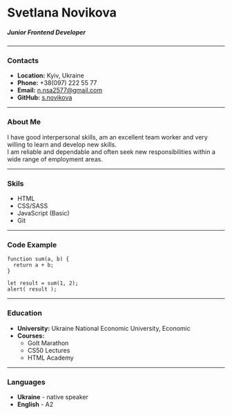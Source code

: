 # Svetlana Novikova
##### Junior Frontend Developer
- - -
### Contacts
+ **Location:** Kyiv, Ukraine
+ **Phone:** +38(097) 222 55 77
+ **Email:** n.nsa2577@gmail.com
+ **GitHub:** [s.novikova](https://github.com/SvetaNo)
- - -
### About Me
I have good interpersonal skills, am an excellent team worker and very willing to learn and develop new skills.  
I am reliable and dependable and often seek new responsibilities within a wide range of employment areas.
- - - 
### Skils
+ HTML
+ CSS/SASS
+ JavaScript (Basic)
+ Git
- - -
### Code Example
```
function sum(a, b) {
  return a + b;
}

let result = sum(1, 2);
alert( result );
```
- - - 
### Education
+ **University:** Ukraine National Economic University, Economic
+ **Courses:**
    - GoIt Marathon
    - CS50 Lectures
    - HTML Academy
- - - 
### Languages
+ **Ukraine** - native speaker
+ **English** - A2
